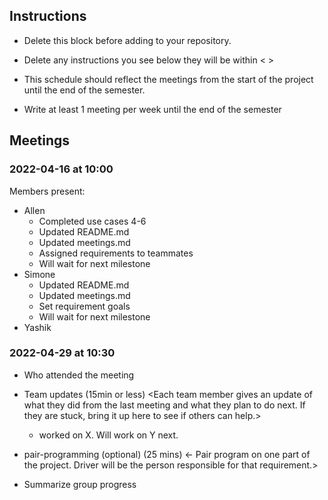 ## Instructions

- Delete this block before adding to your repository. 

- Delete any instructions you see below they will be within < >
  
- This schedule should reflect the meetings from the start of the project until the end of the semester.

- Write at least 1 meeting per week until the end of the semester

  
## Meetings


### 2022-04-16 at 10:00
Members present:
- Allen
   - Completed use cases 4-6
   - Updated README.md
   - Updated meetings.md
   - Assigned requirements to teammates
   - Will wait for next milestone
- Simone
  - Updated README.md
  - Updated meetings.md
  - Set requirement goals
  - Will wait for next milestone
- Yashik

### 2022-04-29 at 10:30
- Who attended the meeting
- Team updates (15min or less)
  <Each team member gives an update of what they did from the last meeting and what they plan to do next. If they are stuck, bring it up here to see if others can help.>
  - <name> worked on X. Will work on Y next. 

- pair-programming (optional) (25 mins)
  <- Pair program on one part of the project. Driver will be the person responsible for that requirement.>

- Summarize group progress
